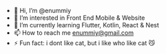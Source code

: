 - 👋 Hi, I’m @enummiy
- 👀 I’m interested in Front End Mobile & Website
- 🌱 I’m currently learning Flutter, Kotlin, React & Nest
- 📫 How to reach me enummiy@gmail.com
- ⚡ Fun fact: i dont like cat, but i like who like cat 😼

<!---
enummiy/enummiy is a ✨ special ✨ repository because its `README.md` (this file) appears on your GitHub profile.
You can click the Preview link to take a look at your changes.
--->
